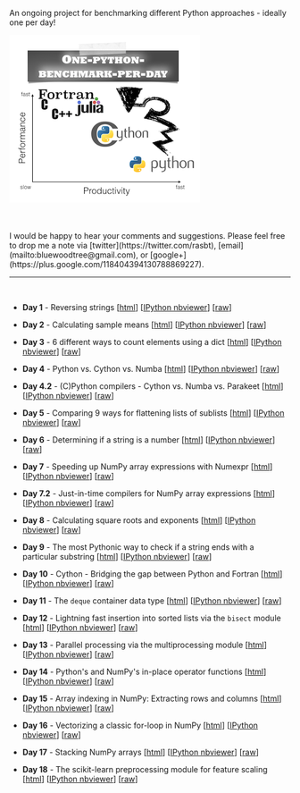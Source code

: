 
An ongoing project for benchmarking different Python approaches - ideally one per day!



![logo](./images/logo.png)


<br>
<br>
I would be happy to hear your comments and suggestions.  
Please feel free to drop me a note via
[twitter](https://twitter.com/rasbt), [email](mailto:bluewoodtree@gmail.com), or [google+](https://plus.google.com/118404394130788869227).
<hr>
<br>

- **Day 1** - Reversing strings [[html](http://htmlpreview.github.io/?https://github.com/rasbt/One-Python-benchmark-per-day/blob/master/htmls/day1_string_reverse.html)] [[IPython nbviewer](http://nbviewer.ipython.org/github/rasbt/One-Python-benchmark-per-day/blob/master/ipython_nbs/day1_string_reverse.ipynb)] [[raw](https://github.com/rasbt/One-Python-benchmark-per-day/blob/master/ipython_nbs/day1_string_reverse.ipynb)]


- **Day 2** - Calculating sample means [[html](http://htmlpreview.github.io/?https://github.com/rasbt/One-Python-benchmark-per-day/blob/master/htmls/day2_mean_values.html)] [[IPython nbviewer](http://nbviewer.ipython.org/github/rasbt/One-Python-benchmark-per-day/blob/master/ipython_nbs/day2_mean_values.ipynb)] [[raw](https://github.com/rasbt/One-Python-benchmark-per-day/blob/master/ipython_nbs/day2_mean_values.ipynb)]


- **Day 3** - 6 different ways to count elements using a dict [[html](http://htmlpreview.github.io/?https://github.com/rasbt/One-Python-benchmark-per-day/blob/master/htmls/day3_dictionary_counting.html)] [[IPython nbviewer](http://nbviewer.ipython.org/github/rasbt/One-Python-benchmark-per-day/blob/master/ipython_nbs/day3_dictionary_counting.ipynb)] [[raw](https://github.com/rasbt/One-Python-benchmark-per-day/blob/master/ipython_nbs/day3_dictionary_counting.ipynb)]


- **Day 4** - Python vs. Cython vs. Numba [[html](http://htmlpreview.github.io/?https://github.com/rasbt/One-Python-benchmark-per-day/blob/master/htmls/day4_python_cython_numba.html)] [[IPython nbviewer](http://nbviewer.ipython.org/github/rasbt/One-Python-benchmark-per-day/blob/master/ipython_nbs/day4_python_cython_numba.ipynb)] [[raw](https://github.com/rasbt/One-Python-benchmark-per-day/blob/master/ipython_nbs/day4_python_cython_numba.ipynb)]


- **Day 4.2** - (C)Python compilers - Cython vs. Numba vs. Parakeet [[html](http://htmlpreview.github.io/?https://github.com/rasbt/One-Python-benchmark-per-day/blob/master/htmls/day4_2_cython_numba_parakeet.html)] [[IPython nbviewer](http://nbviewer.ipython.org/github/rasbt/One-Python-benchmark-per-day/blob/master/ipython_nbs/day4_2_cython_numba_parakeet.ipynb)] [[raw](https://github.com/rasbt/One-Python-benchmark-per-day/blob/master/ipython_nbs/day4_2_cython_numba_parakeet.ipynb)]


- **Day 5** - Comparing 9 ways for flattening lists of sublists [[html](http://htmlpreview.github.io/?https://github.com/rasbt/One-Python-benchmark-per-day/blob/master/htmls/day5_flattening_lists.html)] [[IPython nbviewer](http://nbviewer.ipython.org/github/rasbt/One-Python-benchmark-per-day/blob/master/ipython_nbs/day5_flattening_lists.ipynb)] [[raw](https://github.com/rasbt/One-Python-benchmark-per-day/blob/master/ipython_nbs/day5_flattening_lists.ipynb)]


- **Day 6** - Determining if a string is a number [[html](http://htmlpreview.github.io/?https://github.com/rasbt/One-Python-benchmark-per-day/blob/master/htmls/day6_string_is_number.html)] [[IPython nbviewer](http://nbviewer.ipython.org/github/rasbt/One-Python-benchmark-per-day/blob/master/ipython_nbs/day6_string_is_number.ipynb)] [[raw](https://github.com/rasbt/One-Python-benchmark-per-day/blob/master/ipython_nbs/day6_string_is_number.ipynb)]


- **Day 7** - Speeding up NumPy array expressions with Numexpr [[html](http://htmlpreview.github.io/?https://github.com/rasbt/One-Python-benchmark-per-day/blob/master/htmls/day7_numpy_numexpr.html)] [[IPython nbviewer](http://nbviewer.ipython.org/github/rasbt/One-Python-benchmark-per-day/blob/master/ipython_nbs/day7_numpy_numexpr.ipynb)] [[raw](https://github.com/rasbt/One-Python-benchmark-per-day/blob/master/ipython_nbs/day7_numpy_numexpr.ipynb)]


- **Day 7.2** - Just-in-time compilers for NumPy array expressions [[html](http://htmlpreview.github.io/?https://github.com/rasbt/One-Python-benchmark-per-day/blob/master/htmls/day7_2_jit_numpy.html)] [[IPython nbviewer](http://nbviewer.ipython.org/github/rasbt/One-Python-benchmark-per-day/blob/master/ipython_nbs/day7_2_jit_numpy.ipynb)] [[raw](https://github.com/rasbt/One-Python-benchmark-per-day/blob/master/ipython_nbs/day7_2_jit_numpy.ipynb)]


- **Day 8** - Calculating square roots and exponents [[html](http://htmlpreview.github.io/?https://github.com/rasbt/One-Python-benchmark-per-day/blob/master/htmls/day8_sqrt_and_exp.html)] [[IPython nbviewer](http://nbviewer.ipython.org/github/rasbt/One-Python-benchmark-per-day/blob/master/ipython_nbs/day8_sqrt_and_exp.ipynb)] [[raw](https://github.com/rasbt/One-Python-benchmark-per-day/blob/master/ipython_nbs/day8_sqrt_and_exp.ipynb)]

- **Day 9** - The most Pythonic way to check if a string ends with a particular substring [[html](http://htmlpreview.github.io/?https://github.com/rasbt/One-Python-benchmark-per-day/blob/master/htmls/day9_string_endswith.html)] [[IPython nbviewer](http://nbviewer.ipython.org/github/rasbt/One-Python-benchmark-per-day/blob/master/ipython_nbs/day9_string_endswith.ipynb)] [[raw](https://github.com/rasbt/One-Python-benchmark-per-day/blob/master/ipython_nbs/day9_string_endswith.ipynb)]

- **Day 10** - Cython - Bridging the gap between Python and Fortran [[html](http://htmlpreview.github.io/?https://github.com/rasbt/One-Python-benchmark-per-day/blob/master/htmls/day10_fortran_lstsqr.html)] [[IPython nbviewer](http://nbviewer.ipython.org/github/rasbt/One-Python-benchmark-per-day/blob/master/ipython_nbs/day10_fortran_lstsqr.ipynb)] [[raw](https://github.com/rasbt/One-Python-benchmark-per-day/blob/master/ipython_nbs/day10_fortran_lstsqr.ipynb)]

- **Day 11** - The `deque` container data type [[html](http://htmlpreview.github.io/?https://github.com/rasbt/One-Python-benchmark-per-day/blob/master/htmls/day11_deque_container.html)] [[IPython nbviewer](http://nbviewer.ipython.org/github/rasbt/One-Python-benchmark-per-day/blob/master/ipython_nbs/day11_deque_container.ipynb)] [[raw](https://github.com/rasbt/One-Python-benchmark-per-day/blob/master/ipython_nbs/day11_deque_container.ipynb)]

- **Day 12** - Lightning fast insertion into sorted lists via the `bisect` module [[html](http://htmlpreview.github.io/?https://github.com/rasbt/One-Python-benchmark-per-day/blob/master/htmls/day12_insert_into_sorted_list.html)] [[IPython nbviewer](http://nbviewer.ipython.org/github/rasbt/One-Python-benchmark-per-day/blob/master/ipython_nbs/day12_insert_into_sorted_list.ipynb)] [[raw](https://github.com/rasbt/One-Python-benchmark-per-day/blob/master/ipython_nbs/day12_insert_into_sorted_list.ipynb)]

- **Day 13** - Parallel processing via the multiprocessing module [[html](http://htmlpreview.github.io/?https://github.com/rasbt/One-Python-benchmark-per-day/blob/master/htmls/day13_multiprocessing_intro.html)] [[IPython nbviewer](http://nbviewer.ipython.org/github/rasbt/python_reference/blob/master/tutorials/multiprocessing_intro.ipynb)] [[raw](https://github.com/rasbt/python_reference/blob/master/tutorials/multiprocessing_intro.ipynb)]

- **Day 14** - Python's and NumPy's in-place operator functions [[html](http://htmlpreview.github.io/?https://github.com/rasbt/One-Python-benchmark-per-day/blob/master/htmls/day14_inplace_operators.html)] [[IPython nbviewer](http://nbviewer.ipython.org/github/rasbt/One-Python-benchmark-per-day/blob/master/ipython_nbs/day14_inplace_operators.ipynb)] [[raw](https://github.com/rasbt/One-Python-benchmark-per-day/blob/master/ipython_nbs/day14_inplace_operators.ipynb)]

- **Day 15** - Array indexing in NumPy: Extracting rows and columns [[html](http://htmlpreview.github.io/?https://github.com/rasbt/One-Python-benchmark-per-day/blob/master/htmls/day15_array_indexing_numpy.html)] [[IPython nbviewer](http://nbviewer.ipython.org/github/rasbt/One-Python-benchmark-per-day/blob/master/ipython_nbs/day15_array_indexing_numpy.ipynb)] [[raw](https://github.com/rasbt/One-Python-benchmark-per-day/blob/master/ipython_nbs/day15_array_indexing_numpy.ipynb)]

- **Day 16** - Vectorizing a classic for-loop in NumPy [[html](http://htmlpreview.github.io/?https://github.com/rasbt/One-Python-benchmark-per-day/blob/master/htmls/day16_numpy_vectorization.html)] [[IPython nbviewer](http://nbviewer.ipython.org/github/rasbt/One-Python-benchmark-per-day/blob/master/ipython_nbs/day16_numpy_vectorization.ipynb)] [[raw](https://github.com/rasbt/One-Python-benchmark-per-day/blob/master/ipython_nbs/day16_numpy_vectorization.ipynb)]

- **Day 17** - Stacking NumPy arrays [[html](http://htmlpreview.github.io/?https://github.com/rasbt/One-Python-benchmark-per-day/blob/master/htmls/day17_numpy_stacking.html)] [[IPython nbviewer](http://nbviewer.ipython.org/github/rasbt/One-Python-benchmark-per-day/blob/master/ipython_nbs/day17_numpy_stacking.ipynb)] [[raw](https://github.com/rasbt/One-Python-benchmark-per-day/blob/master/ipython_nbs/day17_numpy_stacking.ipynb)]

- **Day 18** - The scikit-learn preprocessing module for feature scaling [[html](http://htmlpreview.github.io/?https://github.com/rasbt/One-Python-benchmark-per-day/blob/master/htmls/day18_sckit_preprocessing.html)] [[IPython nbviewer](http://nbviewer.ipython.org/github/rasbt/One-Python-benchmark-per-day/blob/master/ipython_nbs/day18_sckit_preprocessing)] [[raw](https://github.com/rasbt/One-Python-benchmark-per-day/blob/master/ipython_nbs/day18_sckit_preprocessing.ipynb)]